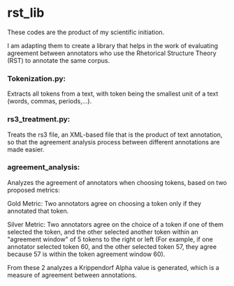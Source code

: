 # rst_lib

These codes are the product of my scientific initiation.

I am adapting them to create a library that helps in the work of evaluating agreement between annotators who use the Rhetorical Structure Theory (RST) to annotate the same corpus.

### Tokenization.py: 

Extracts all tokens from a text, with token being the smallest unit of a text (words, commas, periods,...).

### rs3_treatment.py: 

Treats the rs3 file, an XML-based file that is the product of text annotation, so that the agreement analysis process between different annotations are made easier.

### agreement_analysis:

Analyzes the agreement of annotators when choosing tokens, based on two proposed metrics:

Gold Metric: Two annotators agree on choosing a token only if they annotated that token.

Silver Metric: Two annotators agree on the choice of a token if one of them selected the token, and the other selected another token within an "agreement window" of 5 tokens to the right or left (For example, if one annotator selected token 60, and the other selected token 57, they agree because 57 is within the token agreement window 60).

From these 2 analyzes a Krippendorf Alpha value is generated, which is a measure of agreement between annotations.